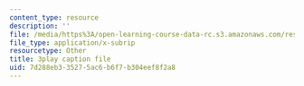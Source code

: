```yaml
---
content_type: resource
description: ''
file: /media/https%3A/open-learning-course-data-rc.s3.amazonaws.com/res-6-007-signals-and-systems-spring-2011/7d288eb335275ac6b6f7b304eef8f2a8_jGk3w1b7UXQ.vtt
file_type: application/x-subrip
resourcetype: Other
title: 3play caption file
uid: 7d288eb3-3527-5ac6-b6f7-b304eef8f2a8
---
```

